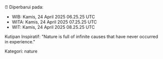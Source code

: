 ⏰ Diperbarui pada:
- WIB: Kamis, 24 April 2025 06.25.25 UTC
- WITA: Kamis, 24 April 2025 07.25.25 UTC
- WIT: Kamis, 24 April 2025 08.25.25 UTC

Kutipan Inspiratif:
"Nature is full of infinite causes that have never occurred in experience."


Kategori: nature

